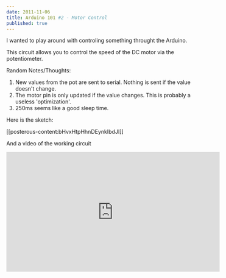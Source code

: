 ```yaml
---
date: 2011-11-06
title: Arduino 101 #2 - Motor Control
published: true
---
```


<p>I wanted to play around with controling something throught the Arduino.</p>
<p>This circuit allows you to control the speed of the DC motor via the potentiometer.</p>
<p>Random Notes/Thoughts:</p>
<ol>
<li>New values from the pot are sent to serial. Nothing is sent if the value doesn't change.</li>
<li>The motor pin is only updated if the value changes. This is probably a useless 'optimization'.</li>
<li>250ms seems like a good sleep time.</li>
</ol>
<p>Here is the sketch:</p>
<p><script src="https://gist.github.com/1343483.js"></script></p>
<p>[[posterous-content:bHvxHtpHhnDEynkIbdJI]]</p>
<p>And a video of the working circuit</p>
<p><iframe src="http://www.youtube.com/embed/ZVxCLBvPJmA" frameborder="0" height="315" width="560"></iframe></p>
